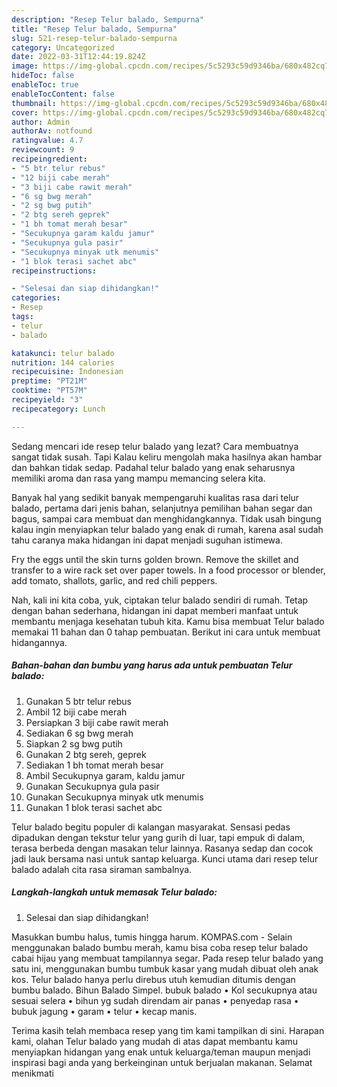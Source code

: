 ```yaml
---
description: "Resep Telur balado, Sempurna"
title: "Resep Telur balado, Sempurna"
slug: 521-resep-telur-balado-sempurna
category: Uncategorized
date: 2022-03-31T12:44:19.824Z
image: https://img-global.cpcdn.com/recipes/5c5293c59d9346ba/680x482cq70/telur-balado-foto-resep-utama.jpg
hideToc: false
enableToc: true
enableTocContent: false
thumbnail: https://img-global.cpcdn.com/recipes/5c5293c59d9346ba/680x482cq70/telur-balado-foto-resep-utama.jpg
cover: https://img-global.cpcdn.com/recipes/5c5293c59d9346ba/680x482cq70/telur-balado-foto-resep-utama.jpg
author: Admin
authorAv: notfound
ratingvalue: 4.7
reviewcount: 9
recipeingredient:
- "5 btr telur rebus"
- "12 biji cabe merah"
- "3 biji cabe rawit merah"
- "6 sg bwg merah"
- "2 sg bwg putih"
- "2 btg sereh geprek"
- "1 bh tomat merah besar"
- "Secukupnya garam kaldu jamur"
- "Secukupnya gula pasir"
- "Secukupnya minyak utk menumis"
- "1 blok terasi sachet abc"
recipeinstructions:

- "Selesai dan siap dihidangkan!"
categories:
- Resep
tags:
- telur
- balado

katakunci: telur balado 
nutrition: 144 calories
recipecuisine: Indonesian
preptime: "PT21M"
cooktime: "PT57M"
recipeyield: "3"
recipecategory: Lunch

---
```



Sedang mencari ide resep telur balado yang lezat? Cara membuatnya sangat tidak susah. Tapi Kalau keliru mengolah maka hasilnya akan hambar dan bahkan tidak sedap. Padahal telur balado yang enak seharusnya memiliki aroma dan rasa yang mampu memancing selera kita.


Banyak hal yang sedikit banyak mempengaruhi kualitas rasa dari telur balado, pertama dari jenis bahan, selanjutnya pemilihan bahan segar dan bagus, sampai cara membuat dan menghidangkannya. Tidak usah bingung kalau ingin menyiapkan telur balado yang enak di rumah, karena asal sudah tahu caranya maka hidangan ini dapat menjadi suguhan istimewa.

Fry the eggs until the skin turns golden brown. Remove the skillet and transfer to a wire rack set over paper towels. In a food processor or blender, add tomato, shallots, garlic, and red chili peppers.


Nah, kali ini kita coba, yuk, ciptakan telur balado sendiri di rumah. Tetap dengan bahan sederhana, hidangan ini dapat memberi manfaat untuk membantu menjaga kesehatan tubuh kita. Kamu bisa membuat Telur balado memakai 11 bahan dan 0 tahap pembuatan. Berikut ini cara untuk membuat hidangannya.

<!--inarticleads1-->

##### Bahan-bahan dan bumbu yang harus ada untuk pembuatan Telur balado:

1. Gunakan 5 btr telur rebus
1. Ambil 12 biji cabe merah
1. Persiapkan 3 biji cabe rawit merah
1. Sediakan 6 sg bwg merah
1. Siapkan 2 sg bwg putih
1. Gunakan 2 btg sereh, geprek
1. Sediakan 1 bh tomat merah besar
1. Ambil Secukupnya garam, kaldu jamur
1. Gunakan Secukupnya gula pasir
1. Gunakan Secukupnya minyak utk menumis
1. Gunakan 1 blok terasi sachet abc


Telur balado begitu populer di kalangan masyarakat. Sensasi pedas dipadukan dengan tekstur telur yang gurih di luar, tapi empuk di dalam, terasa berbeda dengan masakan telur lainnya. Rasanya sedap dan cocok jadi lauk bersama nasi untuk santap keluarga. Kunci utama dari resep telur balado adalah cita rasa siraman sambalnya. 

<!--inarticleads2-->

##### Langkah-langkah untuk memasak Telur balado:


1. Selesai dan siap dihidangkan!

Masukkan bumbu halus, tumis hingga harum. KOMPAS.com - Selain menggunakan balado bumbu merah, kamu bisa coba resep telur balado cabai hijau yang membuat tampilannya segar. Pada resep telur balado yang satu ini, menggunakan bumbu tumbuk kasar yang mudah dibuat oleh anak kos. Telur balado hanya perlu direbus utuh kemudian ditumis dengan bumbu balado. Bihun Balado Simpel. bubuk balado • Kol secukupnya atau sesuai selera • bihun yg sudah direndam air panas • penyedap rasa • bubuk jagung • garam • telur • kecap manis. 

Terima kasih telah membaca resep yang tim kami tampilkan di sini. Harapan kami, olahan Telur balado yang mudah di atas dapat membantu kamu menyiapkan hidangan yang enak untuk keluarga/teman maupun menjadi inspirasi bagi anda yang berkeinginan untuk berjualan makanan. Selamat menikmati
